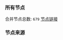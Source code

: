 ### 所有节点
合并节点总数: `679`
[节点链接](https://raw.githubusercontent.com/rzhy1/11/master/sub/sub_merge_base64.txt)

### 节点来源